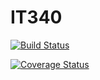 # IT340

[![Build Status](https://travis-ci.org/alahjouji/IT340.svg?branch=develop)](https://travis-ci.org/alahjouji/IT340)

[![Coverage Status](https://coveralls.io/repos/alahjouji/IT340/badge.svg?branch=master&service=github)](https://coveralls.io/github/alahjouji/IT340?branch=master)